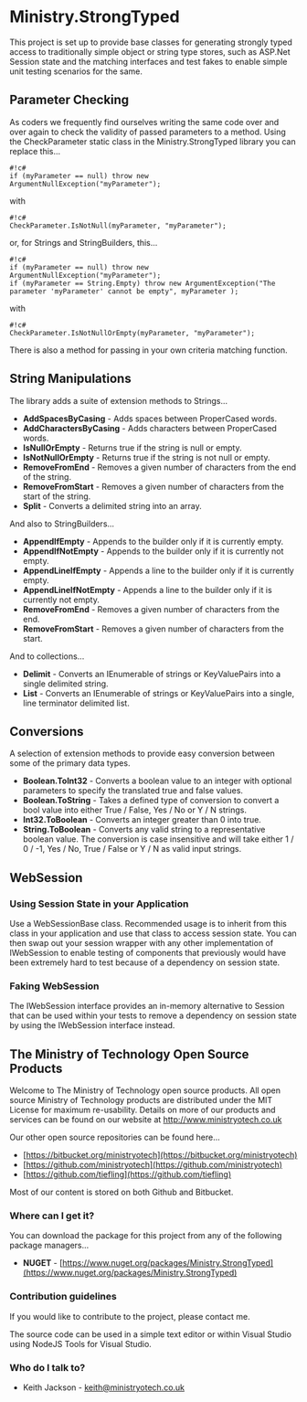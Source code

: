 # Ministry.StrongTyped #
This project is set up to provide base classes for generating strongly typed access to traditionally simple object or string type stores, such as ASP.Net Session state and the matching interfaces and test fakes to enable simple unit testing scenarios for the same.

## Parameter Checking ##
As coders we frequently find ourselves writing the same code over and over again to check the validity of passed parameters to a method. Using the CheckParameter static class in the Ministry.StrongTyped library you can replace this...
```
#!c#
if (myParameter == null) throw new ArgumentNullException("myParameter");
```
with
```
#!c#
CheckParameter.IsNotNull(myParameter, "myParameter");
```
or, for Strings and StringBuilders, this...
```
#!c#
if (myParameter == null) throw new ArgumentNullException("myParameter");
if (myParameter == String.Empty) throw new ArgumentException("The parameter 'myParameter' cannot be empty", myParameter );
```
with
```
#!c#
CheckParameter.IsNotNullOrEmpty(myParameter, "myParameter");
```
There is also a method for passing in your own criteria matching function.

## String Manipulations ##
The library adds a suite of extension methods to Strings...

* **AddSpacesByCasing** - Adds spaces between ProperCased words.
* **AddCharactersByCasing** - Adds characters between ProperCased words.
* **IsNullOrEmpty** - Returns true if the string is null or empty.
* **IsNotNullOrEmpty** - Returns true if the string is not null or empty.
* **RemoveFromEnd** - Removes a given number of characters from the end of the string.
* **RemoveFromStart** - Removes a given number of characters from the start of the string.
* **Split** - Converts a delimited string into an array.

And also to StringBuilders...

* **AppendIfEmpty** - Appends to the builder only if it is currently empty.
* **AppendIfNotEmpty** - Appends to the builder only if it is currently not empty.
* **AppendLineIfEmpty** - Appends a line to the builder only if it is currently empty.
* **AppendLineIfNotEmpty** - Appends a line to the builder only if it is currently not empty.
* **RemoveFromEnd** - Removes a given number of characters from the end.
* **RemoveFromStart** - Removes a given number of characters from the start.

And to collections...

* **Delimit** - Converts an IEnumerable of strings or KeyValuePairs into a single delimited string.
* **List** - Converts an IEnumerable of strings or KeyValuePairs into a single, line terminator delimited list.

## Conversions ##
A selection of extension methods to provide easy conversion between some of the primary data types.

* **Boolean.ToInt32** - Converts a boolean value to an integer with optional parameters to specify the translated true and false values.
* **Boolean.ToString** - Takes a defined type of conversion to convert a bool value into either True / False, Yes / No or Y / N strings.
* **Int32.ToBoolean** - Converts an integer greater than 0 into true.
* **String.ToBoolean** - Converts any valid string to a representative boolean value. The conversion is case insensitive and will take either 1 / 0 / -1, Yes / No, True / False or Y / N as valid input strings.

## WebSession ##
### Using Session State in your Application ###
Use a WebSessionBase class. Recommended usage is to inherit from this class in your application and use that class to access session state. You can then swap out your session wrapper with any other implementation of IWebSession to enable testing of components that previously would have been extremely hard to test because of a dependency on session state.

### Faking WebSession ###
The IWebSession interface provides an in-memory alternative to Session that can be used within your tests to remove a dependency on session state by using the IWebSession interface instead.

## The Ministry of Technology Open Source Products ##
Welcome to The Ministry of Technology open source products. All open source Ministry of Technology products are distributed under the MIT License for maximum re-usability. Details on more of our products and services can be found on our website at http://www.ministryotech.co.uk

Our other open source repositories can be found here...

* [https://bitbucket.org/ministryotech](https://bitbucket.org/ministryotech)
* [https://github.com/ministryotech](https://github.com/ministryotech)
* [https://github.com/tiefling](https://github.com/tiefling)

Most of our content is stored on both Github and Bitbucket.

### Where can I get it? ###
You can download the package for this project from any of the following package managers...

- **NUGET** - [https://www.nuget.org/packages/Ministry.StrongTyped](https://www.nuget.org/packages/Ministry.StrongTyped)

### Contribution guidelines ###
If you would like to contribute to the project, please contact me.

The source code can be used in a simple text editor or within Visual Studio using NodeJS Tools for Visual Studio.

### Who do I talk to? ###
* Keith Jackson - keith@ministryotech.co.uk
